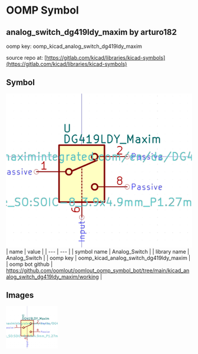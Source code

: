 # OOMP Symbol  
## analog_switch_dg419ldy_maxim  by arturo182  
  
oomp key: oomp_kicad_analog_switch_dg419ldy_maxim  
  
source repo at: [https://gitlab.com/kicad/libraries/kicad-symbols](https://gitlab.com/kicad/libraries/kicad-symbols)  
## Symbol  
  
[![working.png](working_600.png)](working.png)  
| name | value | 
| --- | --- | 
| symbol name | Analog_Switch | 
| library name | Analog_Switch | 
| oomp key | oomp_kicad_analog_switch_dg419ldy_maxim | 
| oomp bot github | https://github.com/oomlout/oomlout_oomp_symbol_bot/tree/main/kicad_analog_switch_dg419ldy_maxim/working | 
## Images  
  
[![working.png](working_140.png)](working.png)  
